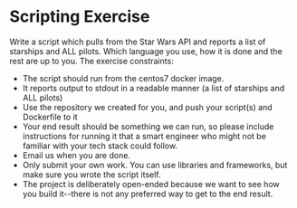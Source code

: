 # Scripting Exercise

 Write a script which pulls from the Star Wars API and reports a list of starships and ALL pilots. Which language you use, how it is done and the rest are up to you. The exercise constraints:
 * The script should run from the centos7 docker image.
 * It reports output to stdout in a readable manner (a list of starships and ALL pilots)
 * Use the repository we created for you, and push your script(s) and Dockerfile to it
 * Your end result should be something we can run, so please include instructions for running it that a smart engineer who might not be familiar with your tech stack could follow.
 * Email us when you are done.
 * Only submit your own work. You can use libraries and frameworks, but make sure you wrote the script itself.
 * The project is deliberately open-ended because we want to see how you build it--there is not any preferred way to get to the end result.
